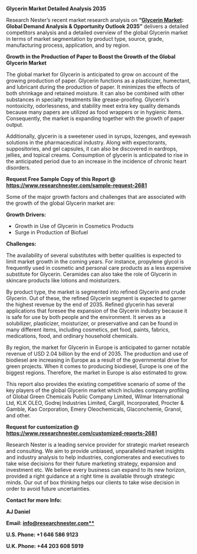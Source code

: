 ﻿**Glycerin Market Detailed Analysis 2035** 

Research Nester’s recent market research analysis on **“[Glycerin Market](https://www.researchnester.com/reports/glycerine-market/2681): Global Demand Analysis & Opportunity Outlook 2035”** delivers a detailed competitors analysis and a detailed overview of the global Glycerin market in terms of market segmentation by product type, source, grade, manufacturing process, application, and by region.   

**Growth in the Production of Paper to Boost the Growth of the Global Glycerin Market** 

The global market for Glycerin is anticipated to grow on account of the growing production of paper. Glycerin functions as a plasticizer, humectant, and lubricant during the production of paper. It minimizes the effects of both shrinkage and retained moisture. It can also be combined with other substances in specialty treatments like grease-proofing. Glycerin's nontoxicity, odorlessness, and stability meet extra key quality demands because many papers are utilized as food wrappers or in hygienic items. Consequently, the market is expanding together with the growth of paper output.  

Additionally, glycerin is a sweetener used in syrups, lozenges, and eyewash solutions in the pharmaceutical industry. Along with expectorants, suppositories, and gel capsules, it can also be discovered in eardrops, jellies, and topical creams. Consumption of glycerin is anticipated to rise in the anticipated period due to an increase in the incidence of chronic heart disorders. 

**Request Free Sample Copy of this Report @ <https://www.researchnester.com/sample-request-2681>** 

Some of the major growth factors and challenges that are associated with the growth of the global Glycerin market are: 

**Growth Drivers:**

- Growth in Use of Glycerin in Cosmetics Products 
- Surge in Production of Biofuel 

**Challenges:**

The availability of several substitutes with better qualities is expected to limit market growth in the coming years. For instance, propylene glycol is frequently used in cosmetic and personal care products as a less expensive substitute for Glycerin. Ceramides can also take the role of Glycerin in skincare products like lotions and moisturizers.  

By product type, the market is segmented into refined Glycerin and crude Glycerin. Out of these, the refined Glycerin segment is expected to garner the highest revenue by the end of 2035. Refined glycerin has several applications that foresee the expansion of the Glycerin industry because it is safe for use by both people and the environment. It serves as a solubilizer, plasticizer, moisturizer, or preservative and can be found in many different items, including cosmetics, pet food, paints, fabrics, medications, food, and ordinary household chemicals. 

By region, the market for Glycerin in Europe is anticipated to garner notable revenue of USD 2.04 billion by the end of 2035. The production and use of biodiesel are increasing in Europe as a result of the governmental drive for green projects. When it comes to producing biodiesel, Europe is one of the biggest regions. Therefore, the market in Europe is also estimated to grow. 

This report also provides the existing competitive scenario of some of the key players of the global Glycerin market which includes company profiling of Global Green Chemicals Public Company Limited, Wilmar International Ltd, KLK OLEO, Godrej Industries Limited, Cargill, Incorporated, Procter & Gamble, Kao Corporation, Emery Oleochemicals, Glaconchemie, Granol, and other. 

**Request for customization @ <https://www.researchnester.com/customized-reports-2681>**  

Research Nester is a leading service provider for strategic market research and consulting. We aim to provide unbiased, unparalleled market insights and industry analysis to help industries, conglomerates and executives to take wise decisions for their future marketing strategy, expansion and investment etc. We believe every business can expand to its new horizon, provided a right guidance at a right time is available through strategic minds. Our out of box thinking helps our clients to take wise decision in order to avoid future uncertainties.

**Contact for more Info:**

**AJ Daniel**

**Email: [info@researchnester.com**](mailto:info@researchnester.com)**

**U.S. Phone: +1 646 586 9123** 

**U.K. Phone: +44 203 608 5919**

